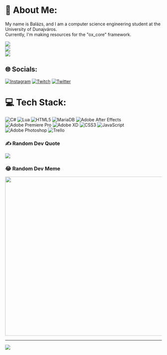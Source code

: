 # 💫 About Me:
My name is Balázs, and I am a computer science engineering student at the University of Dunajváros.<br>Currently, I'm making resources for the "ox_core" framework.


![](https://github-readme-stats.vercel.app/api?username=SumnDaiy&theme=radical&hide_border=false&include_all_commits=false&count_private=false)<br/>
![](https://github-readme-streak-stats.herokuapp.com/?user=SumnDaiy&theme=radical&hide_border=false)<br/>
![](https://github-readme-stats.vercel.app/api/top-langs/?username=SumnDaiy&theme=radical&hide_border=false&include_all_commits=false&count_private=false&layout=compact)

## 🌐 Socials:
[![Instagram](https://img.shields.io/badge/Instagram-%23E4405F.svg?logo=Instagram&logoColor=white)](https://instagram.com/l3azsi) [![Twitch](https://img.shields.io/badge/Twitch-%239146FF.svg?logo=Twitch&logoColor=white)](https://twitch.tv/sumndaiy) [![Twitter](https://img.shields.io/badge/Twitter-%231DA1F2.svg?logo=Twitter&logoColor=white)](https://twitter.com/sumndaiy) 

# 💻 Tech Stack:
![C#](https://img.shields.io/badge/c%23-%23239120.svg?style=for-the-badge&logo=c-sharp&logoColor=white) ![Lua](https://img.shields.io/badge/lua-%232C2D72.svg?style=for-the-badge&logo=lua&logoColor=white) ![HTML5](https://img.shields.io/badge/html5-%23E34F26.svg?style=for-the-badge&logo=html5&logoColor=white) ![MariaDB](https://img.shields.io/badge/MariaDB-003545?style=for-the-badge&logo=mariadb&logoColor=white) ![Adobe After Effects](https://img.shields.io/badge/Adobe%20After%20Effects-9999FF.svg?style=for-the-badge&logo=Adobe%20After%20Effects&logoColor=white) ![Adobe Premiere Pro](https://img.shields.io/badge/Adobe%20Premiere%20Pro-9999FF.svg?style=for-the-badge&logo=Adobe%20Premiere%20Pro&logoColor=white) ![Adobe XD](https://img.shields.io/badge/Adobe%20XD-470137?style=for-the-badge&logo=Adobe%20XD&logoColor=#FF61F6) ![CSS3](https://img.shields.io/badge/css3-%231572B6.svg?style=for-the-badge&logo=css3&logoColor=white) ![JavaScript](https://img.shields.io/badge/javascript-%23323330.svg?style=for-the-badge&logo=javascript&logoColor=%23F7DF1E) ![Adobe Photoshop](https://img.shields.io/badge/adobephotoshop-%2331A8FF.svg?style=for-the-badge&logo=adobephotoshop&logoColor=white) ![Trello](https://img.shields.io/badge/Trello-%23026AA7.svg?style=for-the-badge&logo=Trello&logoColor=white)



### ✍️ Random Dev Quote
![](https://quotes-github-readme.vercel.app/api?type=horizontal&theme=radical)

### 😂 Random Dev Meme
<img src="https://random-memer.herokuapp.com/" width="512px"/>

---
[![](https://visitcount.itsvg.in/api?id=SumnDaiy&icon=2&color=12)](https://visitcount.itsvg.in)

<!-- Proudly created with GPRM ( https://gprm.itsvg.in ) -->

